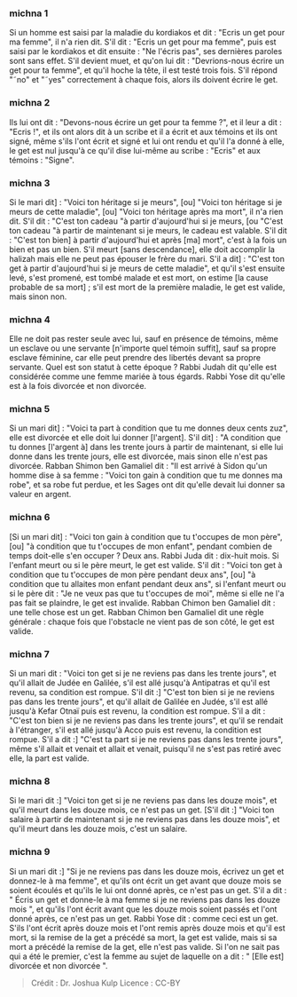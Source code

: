 
### michna 1
Si un homme est saisi par la maladie du kordiakos et dit : "Ecris un get pour ma femme", il n'a rien dit. S'il dit : "Ecris un get pour ma femme", puis est saisi par le kordiakos et dit ensuite : "Ne l'écris pas", ses dernières paroles sont sans effet. S'il devient muet, et qu'on lui dit : "Devrions-nous écrire un get pour ta femme", et qu'il hoche la tête, il est testé trois fois. S'il répond "˜no" et "˜yes" correctement à chaque fois, alors ils doivent écrire le get.

### michna 2
Ils lui ont dit : "Devons-nous écrire un get pour ta femme ?", et il leur a dit : "Ecris !", et ils ont alors dit à un scribe et il a écrit et aux témoins et ils ont signé, même s'ils l'ont écrit et signé et lui ont rendu et qu'il l'a donné à elle, le get est nul jusqu'à ce qu'il dise lui-même au scribe : "Ecris" et aux témoins : "Signe".

### michna 3
Si le mari dit] : "Voici ton héritage si je meurs", [ou] "Voici ton héritage si je meurs de cette maladie", [ou] "Voici ton héritage après ma mort", il n'a rien dit. S'il dit : "C'est ton cadeau "à partir d'aujourd'hui si je meurs, [ou "C'est ton cadeau "à partir de maintenant si je meurs, le cadeau est valable. S'il dit : "C'est ton bien] à partir d'aujourd'hui et après [ma] mort", c'est à la fois un bien et pas un bien. S'il meurt [sans descendance], elle doit accomplir la halizah mais elle ne peut pas épouser le frère du mari. S'il a dit] : "C'est ton get à partir d'aujourd'hui si je meurs de cette maladie", et qu'il s'est ensuite levé, s'est promené, est tombé malade et est mort, on estime [la cause probable de sa mort] ; s'il est mort de la première maladie, le get est valide, mais sinon non.

### michna 4
Elle ne doit pas rester seule avec lui, sauf en présence de témoins, même un esclave ou une servante [n'importe quel témoin suffit], sauf sa propre esclave féminine, car elle peut prendre des libertés devant sa propre servante. Quel est son statut à cette époque ? Rabbi Judah dit qu'elle est considérée comme une femme mariée à tous égards. Rabbi Yose dit qu'elle est à la fois divorcée et non divorcée.

### michna 5
Si un mari dit] : "Voici ta part à condition que tu me donnes deux cents zuz", elle est divorcée et elle doit lui donner [l'argent]. S'il dit] : "A condition que tu donnes [l'argent à] dans les trente jours à partir de maintenant, si elle lui donne dans les trente jours, elle est divorcée, mais sinon elle n'est pas divorcée. Rabban Shimon ben Gamaliel dit : "Il est arrivé à Sidon qu'un homme dise à sa femme : "Voici ton gain à condition que tu me donnes ma robe", et sa robe fut perdue, et les Sages ont dit qu'elle devait lui donner sa valeur en argent.

### michna 6
[Si un mari dit] : "Voici ton gain à condition que tu t'occupes de mon père", [ou] "à condition que tu t'occupes de mon enfant", pendant combien de temps doit-elle s'en occuper ? Deux ans. Rabbi Juda dit : dix-huit mois. Si l'enfant meurt ou si le père meurt, le get est valide. S'il dit : "Voici ton get à condition que tu t'occupes de mon père pendant deux ans", [ou] "à condition que tu allaites mon enfant pendant deux ans", si l'enfant meurt ou si le père dit : "Je ne veux pas que tu t'occupes de moi", même si elle ne l'a pas fait se plaindre, le get est invalide. Rabban Chimon ben Gamaliel dit : une telle chose est un get. Rabban Chimon ben Gamaliel dit une règle générale : chaque fois que l'obstacle ne vient pas de son côté, le get est valide.

### michna 7
 Si un mari dit : "Voici ton get si je ne reviens pas dans les trente jours", et qu'il allait de Judée en Galilée, s'il est allé jusqu'à Antipatras et qu'il est revenu, sa condition est rompue.    S'il dit :] "C'est ton bien si je ne reviens pas dans les trente jours", et qu'il allait de Galilée en Judée, s'il est allé jusqu'à Kefar Otnaï puis est revenu, la condition est rompue. S'il a dit : "C'est ton bien si je ne reviens pas dans les trente jours", et qu'il se rendait à l'étranger, s'il est allé jusqu'à Acco puis est revenu, la condition est rompue. S'il a dit :] "C'est ta part si je ne reviens pas dans les trente jours", même s'il allait et venait et allait et venait, puisqu'il ne s'est pas retiré avec elle, la part est valide.

### michna 8
Si le mari dit :] "Voici ton get si je ne reviens pas dans les douze mois", et qu'il meurt dans les douze mois, ce n'est pas un get. [S'il dit :] "Voici ton salaire à partir de maintenant si je ne reviens pas dans les douze mois", et qu'il meurt dans les douze mois, c'est un salaire. 

### michna 9
Si un mari dit :] "Si je ne reviens pas dans les douze mois, écrivez un get et donnez-le à ma femme", et qu'ils ont écrit un get avant que douze mois se soient écoulés et qu'ils le lui ont donné après, ce n'est pas un get. S'il a dit : " Écris un get et donne-le à ma femme si je ne reviens pas dans les douze mois ", et qu'ils l'ont écrit avant que les douze mois soient passés et l'ont donné après, ce n'est pas un get. Rabbi Yose dit : comme ceci est un get. S'ils l'ont écrit après douze mois et l'ont remis après douze mois et qu'il est mort, si la remise de la get a précédé sa mort, la get est valide, mais si sa mort a précédé la remise de la get, elle n'est pas valide. Si l'on ne sait pas qui a été le premier, c'est la femme au sujet de laquelle on a dit : " [Elle est] divorcée et non divorcée ".

>Crédit : Dr. Joshua Kulp
>Licence : CC-BY